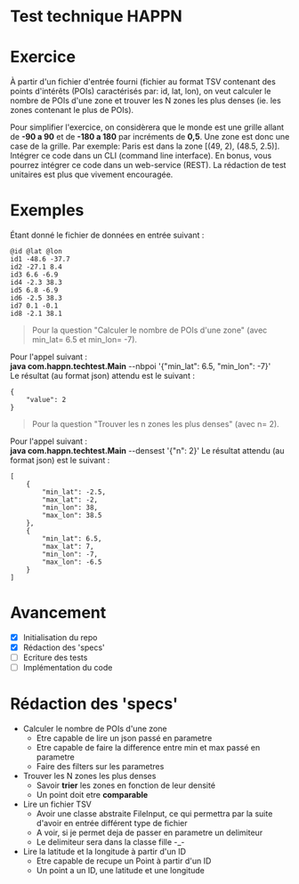 # Test technique **HAPPN**

# Exercice
À partir d'un fichier d'entrée fourni (fichier au format TSV contenant des points
d'intérêts (POIs) caractérisés par: id, lat, lon), on veut calculer le nombre de
POIs d'une zone et trouver les N zones les plus denses (ie. les zones contenant
le plus de POIs).

Pour simplifier l'exercice, on considèrera que le monde est une grille allant de
**-90 a 90** et de **-180 a 180** par incréments de **0,5**. Une zone est donc une case
de la grille. Par exemple: Paris est dans la zone [(49, 2), (48.5, 2.5)].
Intégrer ce code dans un CLI (command line interface). En bonus, vous pourrez
intégrer ce code dans un web-service (REST). La rédaction de test unitaires est
plus que vivement encouragée.

# Exemples
Étant donné le fichier de données en entrée suivant :

```
@id @lat @lon
id1 -48.6 -37.7
id2 -27.1 8.4
id3 6.6 -6.9
id4 -2.3 38.3
id5 6.8 -6.9
id6 -2.5 38.3
id7 0.1 -0.1
id8 -2.1 38.1
```

> Pour la question "Calculer le nombre de POIs d'une zone" (avec min_lat=
6.5 et min_lon= -7).

Pour l'appel suivant :  
**java com.happn.techtest.Main** --nbpoi '{"min_lat": 6.5, "min_lon": -7}'  
Le résultat (au format json) attendu est le suivant :  
```
{
    "value": 2
}
```
> Pour la question "Trouver les n zones les plus denses" (avec n= 2).

Pour l'appel suivant :  
**java com.happn.techtest.Main** --densest '{"n": 2}'
Le résultat attendu (au format json) est le suivant :
```
[
    {
        "min_lat": -2.5,
        "max_lat": -2,
        "min_lon": 38,
        "max_lon": 38.5
    },
    {
        "min_lat": 6.5,
        "max_lat": 7,
        "min_lon": -7,
        "max_lon": -6.5
    }
]
```

# Avancement

* [x] Initialisation du repo
* [x] Rédaction des 'specs'
* [ ] Ecriture des tests
* [ ] Implémentation du code

# Rédaction des 'specs'

- Calculer le nombre de POIs d'une zone
    - Etre capable de lire un json passé en parametre
    - Etre capable de faire la difference entre min et max passé en parametre
    - Faire des filters sur les parametres
- Trouver les N zones les plus denses
    - Savoir **trier** les zones en fonction de leur densité
    - Un point doit etre **comparable**
- Lire un fichier TSV
    - Avoir une classe abstraite FileInput, ce qui permettra par la suite d'avoir en entrée différent type de fichier
    - A voir, si je permet deja de passer en parametre un delimiteur
    - Le delimiteur sera dans la classe fille -_-
- Lire la latitude et la longitude à partir d'un ID
    - Etre capable de recupe un Point à partir d'un ID
    - Un point a un ID, une latitude et une longitude